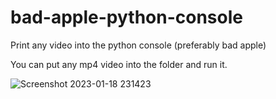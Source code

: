 # bad-apple-python-console
Print any video into the python console (preferably bad apple)

You can put any mp4 video into the folder and run it.

![Screenshot 2023-01-18 231423](https://user-images.githubusercontent.com/88735758/213360982-217e6632-3ff7-40ab-b5bf-96fae56129ce.png)
